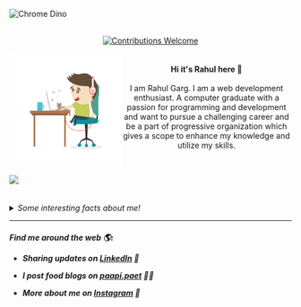 ![Chrome Dino](https://mir-s3-cdn-cf.behance.net/project_modules/max_1200/4ff07986208593.5d9a654e92f36.gif)

<p align="center">
<br/><a href="#contributing"><img alt="Contributions Welcome" src="https://img.shields.io/badge/contributions-welcome-brightgreen?style=for-the-badge&labelColor=black&logo=github"></a><br/> <br/>
<img src="https://github.com/rgarg886/rgarg886/blob/master/typing.gif" alt="Face" width="200" height="200" style="float:left">
  <br>
  <b> Hi it's Rahul here 👋</b>
  <br/><br/>I am Rahul Garg. I am a web development enthusiast. A computer graduate with a passion for programming and development and want to pursue a challenging career and be a part of progressive organization which gives a scope to enhance my knowledge and utilize my skills.
</p>
<br>

![](https://github-readme-stats.vercel.app/api?username=rgarg886&show_icons=true&hide_border=true)

<br>
<details>
  <summary><i>Some interesting facts about me!</i></summary>
  <br>
  
- ✍️ I have completed my Graduation Degree in Bachelors in Computer Applications.
  
- 💻 I’m a Web Development Enthusiast and I am working on projects related to it.

- 👯 I love experimenting with new technologies and building small projects.

- 🔭 Hobby : Blogging and Organizing Events.
  
- 💬 Ask me about any advices u want..

- 📫 How to reach me: rgarg886@gmail.com

- ⚡ Fun fact: I love to network with new people and I never say no to others. 

- 😄 My Portfolio Profile : rgarg886.github.io
</details>

<hr>
 <p align="center">
    
   
   <H5> Find me around the web 🌎:

- Sharing updates on <a href="https://www.linkedin.com/in/rahul886/">LinkedIn</a> 💼 
- I post food blogs on <a href="https://www.instagram.com/paapi.paet_">paapi.paet</a> ✍🏾
- More about me on <a href="https://www.instagram.com/rahulgarg.__">Instagram</a> 🏓 </H5>  

  </p>
